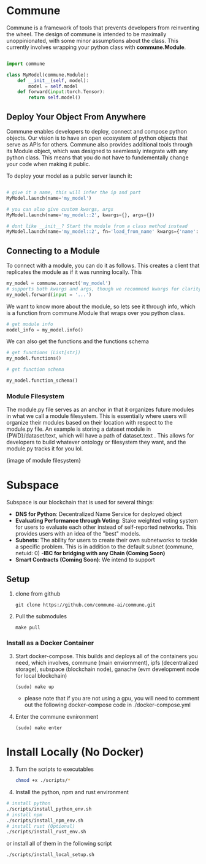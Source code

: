 # Commune

Commune is a framework of tools that prevents developers from reinventing the wheel. The design of commune is intended to be maximally unoppinionated, with some minor assumptions about the class. This currently involves wrapping your python class with **commune.Module**. 


```python

import commune

class MyModel(commune.Module):
    def __init__(self, model):
        model = self.model
    def forward(input:torch.Tensor):
        return self.model()


```

## Deploy Your Object From Anywhere

Commune enables developers to deploy, connect and compose python objects. Our vision is to have an open ecosystem of python objects that serve as APIs for others. Commune also provides additional tools through its Module object, which was designed to seemlessly integrate with any python class. This means that you do not have to fundementally change your code when making it public.


To deploy your model as a public server launch it:
```python

# give it a name, this will infer the ip and port
MyModel.launch(name='my_model')

# you can also give custom kwargs, args
MyModel.launch(name='my_model::2', kwargs={}, args={})

# dont like __init__? Start the module from a class method instead
MyModel.launch(name='my_model::2', fn='load_from_name' kwargs={'name': 'model_3'})

```


## Connecting to a Module

To connect with a module, you can do it as follows. This creates a client that replicates the module as if it was running locally. This

```python
my_model = commune.connect('my_model')
# supports both kwargs and args, though we recommend kwargs for clarity
my_model.forward(input = '...') 

```

We want to know more about the module, so lets see it through info, which is a function from commune.Module that wraps over you python class.

```python
# get module info
model_info = my_model.info()
```

We can also get the functions and the functions schema

```python
# get functions (List[str])
my_model.functions()

# get function schema

my_model.function_schema()

```




### Module Filesystem

The module.py file serves as an anchor in that it organizes future modules in what we call a module filesystem. This is essentially where users will organize their modules based on their location with respect to the module.py file. An example is storing a dataset module in {PWD}/dataset/text, which will have a path of dataset.text . This allows for developers to build whatever ontology or filesystem they want, and the module.py tracks it for you lol.

{image of module filesystem}



# Subspace

Subspace is our blockchain that is used for several things:
- **DNS for Python**: Decentralized Name Service for deployed object
- **Evaluating Performance through Voting**: Stake weighted voting system for users to evaluate each other instead of self-reported networks. This provides users with an idea of the "best" models. 
- **Subnets**: The ability for users to create their own subnetworks to tackle a specific problem. This is in addition to the default subnet (commune, netuid: 0)
-**IBC for bridging with any Chain (Coming Soon)**
- **Smart Contracts (Coming Soon)**: We intend to support



## Setup
1. clone from github
    ```
    git clone https://github.com/commune-ai/commune.git
    ```
2. Pull the submodules 
    ```
    make pull
    ```

### Install as a Docker Container


3. Start docker-compose. This builds and deploys all of the containers you need, which involves, commune (main enviornment), ipfs (decentralized storage), subspace (blockchain node), ganache (evm development node for local blockchain)

    ```
    (sudo) make up
    ```
    - please note that if you are not using a gpu, you will need to comment out the following docker-compose code in ./docker-compose.yml

4. Enter the commune evnironment 
    ```
    (sudo) make enter
    ```


# Install Locally (No Docker)

3. Turn the scripts to executables
    
    ```bash
    chmod +x ./scripts/*
    ```

4. Install the python, npm and rust environment

```bash
# install python
./scripts/install_python_env.sh
# install npm
./scripts/install_npm_env.sh
# install rust (Optional)
./scripts/install_rust_env.sh
```
or install all of them in the following script
```bash
./scripts/install_local_setup.sh
```

